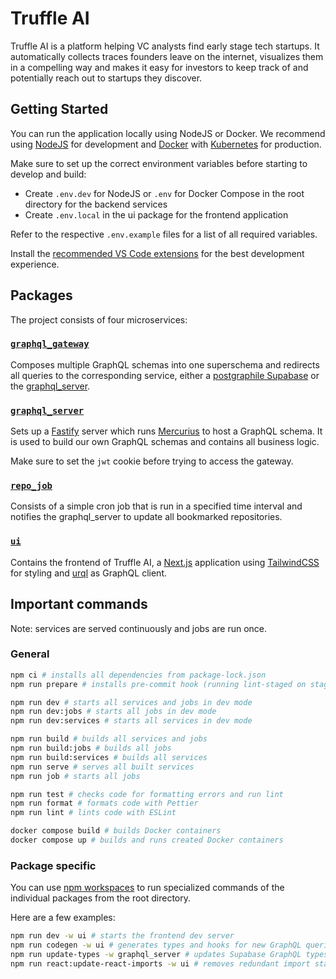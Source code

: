 # Truffle AI

Truffle AI is a platform helping VC analysts find early stage tech startups. It automatically collects traces founders leave on the internet, visualizes them in a compelling way and makes it easy for investors to keep track of and potentially reach out to startups they discover.

## Getting Started

You can run the application locally using NodeJS or Docker. We recommend using [NodeJS](https://nodejs.org/) for development and [Docker](https://www.docker.com/products/docker-desktop/) with [Kubernetes](https://kubernetes.io/) for production.

Make sure to set up the correct environment variables before starting to develop and build:
- Create `.env.dev` for NodeJS or `.env` for Docker Compose in the root directory for the backend services
- Create `.env.local` in the ui package for the frontend application

Refer to the respective `.env.example` files for a list of all required variables.

Install the [recommended VS Code extensions](./.vscode/extensions.json) for the best development experience.

## Packages

The project consists of four microservices:

### [`graphql_gateway`](./packages/graphql_gateway/)

Composes multiple GraphQL schemas into one superschema and redirects all queries to the corresponding service, either a [postgraphile Supabase](https://supabase.com/blog/graphql-now-available) or the [graphql_server](./packages/graphql_server).

### [`graphql_server`](./packages/graphql_server/)

Sets up a [Fastify](https://www.fastify.io/) server which runs [Mercurius](https://mercurius.dev/#/) to host a GraphQL schema. It is used to build our own GraphQL schemas and contains all business logic.

Make sure to set the `jwt` cookie before trying to access the gateway.

### [`repo_job`](./packages/repo_job/)

Consists of a simple cron job that is run in a specified time interval and notifies the graphql_server to update all bookmarked repositories.

### [`ui`](./packages/ui/)

Contains the frontend of Truffle AI, a [Next.js](https://nextjs.org/) application using [TailwindCSS](https://tailwindcss.com/) for styling and [urql](https://github.com/urql-graphql/urql) as GraphQL client.

## Important commands

Note: services are served continuously and jobs are run once.

### General
```zsh
npm ci # installs all dependencies from package-lock.json
npm run prepare # installs pre-commit hook (running lint-staged on staged files)

npm run dev # starts all services and jobs in dev mode
npm run dev:jobs # starts all jobs in dev mode
npm run dev:services # starts all services in dev mode

npm run build # builds all services and jobs
npm run build:jobs # builds all jobs
npm run build:services # builds all services
npm run serve # serves all built services
npm run job # starts all jobs

npm run test # checks code for formatting errors and run lint
npm run format # formats code with Pettier
npm run lint # lints code with ESLint

docker compose build # builds Docker containers
docker compose up # builds and runs created Docker containers
```

### Package specific

You can use [npm workspaces](https://docs.npmjs.com/cli/v7/using-npm/workspaces) to run specialized commands of the individual packages from the root directory.

Here are a few examples:

```zsh
npm run dev -w ui # starts the frontend dev server
npm run codegen -w ui # generates types and hooks for new GraphQL queries in the ui package
npm run update-types -w graphql_server # updates Supabase GraphQL types in graphql server
npm run react:update-react-imports -w ui # removes redundant import statements of 'react' in components
``````